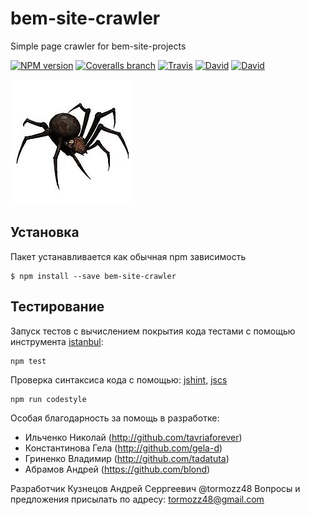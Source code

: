 # bem-site-crawler
Simple page crawler for bem-site-projects

[![NPM version](http://img.shields.io/npm/v/bem-site-crawler.svg?style=flat)](http://www.npmjs.org/package/bem-site-crawler)
[![Coveralls branch](https://img.shields.io/coveralls/bem-site/bem-site-crawler/master.svg)](https://coveralls.io/r/bem-site/bem-site-crawler?branch=master)
[![Travis](https://img.shields.io/travis/bem-site/bem-site-crawler.svg)](https://travis-ci.org/bem-site/bem-site-crawler)
[![David](https://img.shields.io/david/bem-site/bem-site-crawler.svg)](https://david-dm.org/bem-site/bem-site-crawler)
[![David](https://img.shields.io/david/dev/bem-site/bem-site-crawler.svg)](https://david-dm.org/bem-site/bem-site-crawler#info=devDependencies)

![GitHub Logo](./logo.jpg)

## Установка

Пакет устанавливается как обычная npm зависимость
```
$ npm install --save bem-site-crawler
```

## Тестирование

Запуск тестов с вычислением покрытия кода тестами с помощью инструмента [istanbul](https://www.npmjs.com/package/istanbul):
```
npm test
```

Проверка синтаксиса кода с помощью: 
[jshint](https://www.npmjs.com/package/jshint),
[jscs](https://www.npmjs.com/package/jscs)

```
npm run codestyle
```

Особая благодарность за помощь в разработке:

* Ильченко Николай (http://github.com/tavriaforever)
* Константинова Гела (http://github.com/gela-d)
* Гриненко Владимир (http://github.com/tadatuta)
* Абрамов Андрей (https://github.com/blond)

Разработчик Кузнецов Андрей Серргеевич @tormozz48
Вопросы и предложения присылать по адресу: tormozz48@gmail.com

